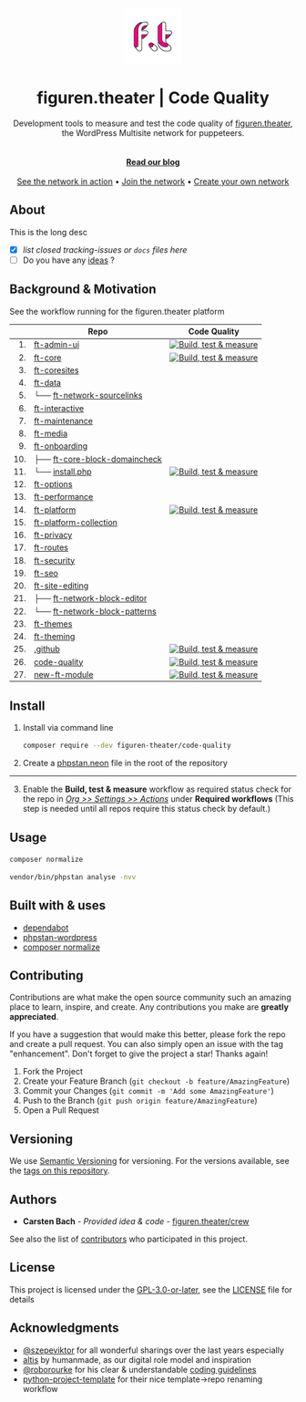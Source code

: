 <!-- PROJECT LOGO -->
<br />
<div align="center">
  <a href="https://github.com/figuren-theater/code-quality">
    <img src="https://raw.githubusercontent.com/figuren-theater/logos/main/favicon.png" alt="figuren.theater Logo" width="100" height="100">
  </a>

  <h1 align="center">figuren.theater | Code Quality</h1>

  <p align="center">
    Development tools to measure and test the code quality of <a href="https://figuren.theater">figuren.theater</a>, the WordPress Multisite network for puppeteers.
    <br /><br /><br />
    <a href="https://meta.figuren.theater/blog"><strong>Read our blog</strong></a>
    <br />
    <br />
    <a href="https://figuren.theater">See the network in action</a>
    •
    <a href="https://mein.figuren.theater">Join the network</a>
    •
    <a href="https://websites.fuer.figuren.theater">Create your own network</a>
  </p>
</div>

## About 


This is the long desc

* [x] *list closed tracking-issues or `docs` files here*
* [ ] Do you have any [ideas](/issues/new) ?

## Background & Motivation


See the workflow running for the figuren.theater platform

||Repo|Code Quality|
|-:|-|-|
|  1. |[ft-admin-ui](https://github.com/figuren-theater/ft-admin-ui/)| [![Build, test & measure](https://github.com/figuren-theater/ft-admin-ui/actions/workflows/required/figuren-theater/code-quality/.github/workflows/build-test-measure.yml/badge.svg)](https://github.com/figuren-theater/ft-admin-ui/actions/workflows/required/figuren-theater/code-quality/.github/workflows/build-test-measure.yml) |
|  2. |[ft-core](https://github.com/figuren-theater/ft-core/)| [![Build, test & measure](https://github.com/figuren-theater/ft-core/actions/workflows/required/figuren-theater/code-quality/.github/workflows/build-test-measure.yml/badge.svg)](https://github.com/figuren-theater/ft-core/actions/workflows/required/figuren-theater/code-quality/.github/workflows/build-test-measure.yml) |
|  3. |[ft-coresites](https://github.com/figuren-theater/ft-coresites)|   |
|  4. |[ft-data](https://github.com/figuren-theater/ft-data)|   |
|  5. | └── [ft-network-sourcelinks](https://github.com/figuren-theater/ft-network-sourcelinks)|   |
|  6. |[ft-interactive](https://github.com/figuren-theater/ft-interactive)|   |
|  7. |[ft-maintenance](https://github.com/figuren-theater/ft-maintenance)|   |
|  8. |[ft-media](https://github.com/figuren-theater/ft-media)|   |
|  9. |[ft-onboarding](https://github.com/figuren-theater/ft-onboarding)|   |
|  10.| ├── [ft-core-block-domaincheck](https://github.com/figuren-theater/ft-core-block-domaincheck)|   |
|  11.| └── [install.php](https://github.com/figuren-theater/install.php/)| [![Build, test & measure](https://github.com/figuren-theater/install.php/actions/workflows/required/figuren-theater/code-quality/.github/workflows/build-test-measure.yml/badge.svg)](https://github.com/figuren-theater/install.php/actions/workflows/required/figuren-theater/code-quality/.github/workflows/build-test-measure.yml) |
|  12.|[ft-options](https://github.com/figuren-theater/ft-options)|   |
|  13.|[ft-performance](https://github.com/figuren-theater/ft-performance)|   |
|  14.|[ft-platform](https://github.com/figuren-theater/ft-platform/)| [![Build, test & measure](https://github.com/figuren-theater/ft-platform/actions/workflows/required/figuren-theater/code-quality/.github/workflows/build-test-measure.yml/badge.svg)](https://github.com/figuren-theater/ft-platform/actions/workflows/required/figuren-theater/code-quality/.github/workflows/build-test-measure.yml) |
|  15.|[ft-platform-collection](https://github.com/figuren-theater/ft-platform-collection/)| |
|  16.|[ft-privacy](https://github.com/figuren-theater/ft-privacy)|   |
|  17.|[ft-routes](https://github.com/figuren-theater/ft-routes)|   |
|  18.|[ft-security](https://github.com/figuren-theater/ft-security)|   |
|  19.|[ft-seo](https://github.com/figuren-theater/ft-seo)|   |
|  20.|[ft-site-editing](https://github.com/figuren-theater/ft-site-editing)|   |
|  21.| ├── [ft-network-block-editor](https://github.com/figuren-theater/ft-network-block-editor)|   |
|  22.| └── [ft-network-block-patterns](https://github.com/figuren-theater/ft-network-block-patterns)|   |
|  23.|[ft-themes](https://github.com/figuren-theater/ft-themes)|   |
|  24.|[ft-theming](https://github.com/figuren-theater/ft-theming)|   |
|  25.|[.github](https://github.com/figuren-theater/.github/)| [![Build, test & measure](https://github.com/figuren-theater/.github/actions/workflows/build-test-measure.yml/badge.svg)](https://github.com/figuren-theater/.github/actions/workflows/build-test-measure.yml) |
|  26.|[code-quality](https://github.com/figuren-theater/code-quality/)| [![Build, test & measure](https://github.com/figuren-theater/code-quality/actions/workflows/build-test-measure.yml/badge.svg)](https://github.com/figuren-theater/code-quality/actions/workflows/build-test-measure.yml) |
|  27.|[new-ft-module](https://github.com/figuren-theater/new-ft-module/)| [![Build, test & measure](https://github.com/figuren-theater/new-ft-module/actions/workflows/required/figuren-theater/code-quality/.github/workflows/build-test-measure.yml/badge.svg)](https://github.com/figuren-theater/new-ft-module/actions/workflows/required/figuren-theater/code-quality/.github/workflows/build-test-measure.yml) |


## Install

1. Install via command line
    ```sh
    composer require --dev figuren-theater/code-quality
    ```
2. Create a [phpstan.neon](https://github.com/figuren-theater/new-ft-module/blob/main/phpstan.neon) file in the root of the repository

---

3. Enable the **Build, test & measure** workflow as required status check for the repo in *[Org >> Settings >> Actions](https://github.com/organizations/figuren-theater/settings/actions)* under **Required workflows** 
(This step is needed until all repos require this status check by default.) 

## Usage

```sh
composer normalize
```
```sh
vendor/bin/phpstan analyse -nvv
```


## Built with & uses

  - [dependabot](/.github/dependabot.yml)
  - [phpstan-wordpress](https://github.com/szepeviktor/phpstan-wordpress)
  - [composer normalize](https://github.com/ergebnis/composer-normalize)

## Contributing

Contributions are what make the open source community such an amazing place to learn, inspire, and create. Any contributions you make are **greatly appreciated**.

If you have a suggestion that would make this better, please fork the repo and create a pull request. You can also simply open an issue with the tag "enhancement".
Don't forget to give the project a star! Thanks again!

1. Fork the Project
2. Create your Feature Branch (`git checkout -b feature/AmazingFeature`)
3. Commit your Changes (`git commit -m 'Add some AmazingFeature'`)
4. Push to the Branch (`git push origin feature/AmazingFeature`)
5. Open a Pull Request


## Versioning

We use [Semantic Versioning](http://semver.org/) for versioning. For the versions
available, see the [tags on this repository](/tags).

## Authors

  - **Carsten Bach** - *Provided idea & code* - [figuren.theater/crew](https://figuren.theater/crew/)

See also the list of [contributors](/contributors)
who participated in this project.

## License

This project is licensed under the [GPL-3.0-or-later](LICENSE.md), see the [LICENSE](LICENSE) file for
details

## Acknowledgments

  - [@szepeviktor](https://github.com/szepeviktor) for all wonderful sharings over the last years especially
  - [altis](https://github.com/search?q=org%3Ahumanmade+altis) by humanmade, as our digital role model and inspiration
  - [@roborourke](https://github.com/roborourke) for his clear & understandable [coding guidelines](https://docs.altis-dxp.com/guides/code-review/standards/)
  - [python-project-template](https://github.com/rochacbruno/python-project-template) for their nice template->repo renaming workflow
